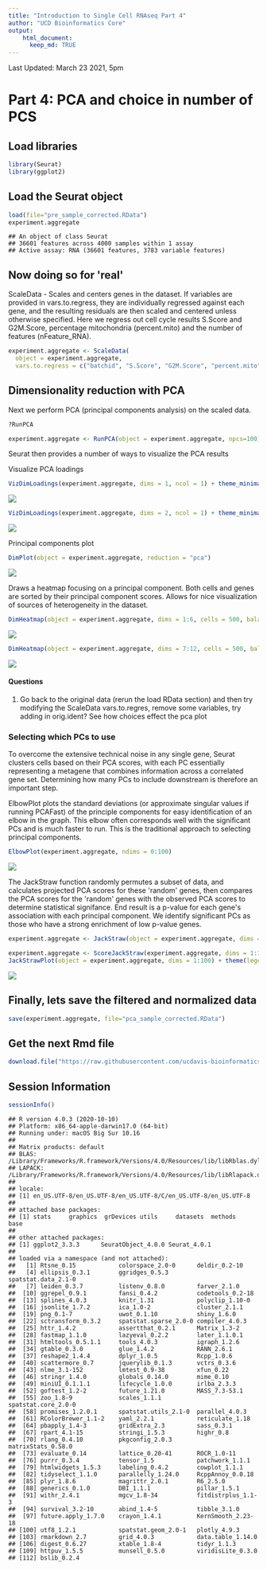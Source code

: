 ```yaml
---
title: "Introduction to Single Cell RNAseq Part 4"
author: "UCD Bioinformatics Core"
output:
    html_document:
      keep_md: TRUE
---
```


Last Updated: March 23 2021, 5pm

# Part 4: PCA and choice in number of PCS

## Load libraries

```r
library(Seurat)
library(ggplot2)
```

## Load the Seurat object

```r
load(file="pre_sample_corrected.RData")
experiment.aggregate
```

```
## An object of class Seurat 
## 36601 features across 4000 samples within 1 assay 
## Active assay: RNA (36601 features, 3783 variable features)
```


## Now doing so for 'real'

ScaleData - Scales and centers genes in the dataset. If variables are provided in vars.to.regress, they are individually regressed against each gene, and the resulting residuals are then scaled and centered unless otherwise specified. Here we regress out cell cycle results S.Score and G2M.Score, percentage mitochondria (percent.mito) and the number of features (nFeature_RNA).


```r
experiment.aggregate <- ScaleData(
  object = experiment.aggregate,
  vars.to.regress = c("batchid", "S.Score", "G2M.Score", "percent.mito", "nFeature_RNA"))
```

## Dimensionality reduction with PCA

Next we perform PCA (principal components analysis) on the scaled data.  


```r
?RunPCA
```


```r
experiment.aggregate <- RunPCA(object = experiment.aggregate, npcs=100)
```

Seurat then provides a number of ways to visualize the PCA results

Visualize PCA loadings

```r
VizDimLoadings(experiment.aggregate, dims = 1, ncol = 1) + theme_minimal(base_size = 8)
```

![](scRNA_Workshop-PART4_files/figure-html/viz_pca-1.png)<!-- -->

```r
VizDimLoadings(experiment.aggregate, dims = 2, ncol = 1) + theme_minimal(base_size = 8)
```

![](scRNA_Workshop-PART4_files/figure-html/viz_pca-2.png)<!-- -->

Principal components plot

```r
DimPlot(object = experiment.aggregate, reduction = "pca")
```

![](scRNA_Workshop-PART4_files/figure-html/plot_pca-1.png)<!-- -->

Draws a heatmap focusing on a principal component. Both cells and genes are sorted by their principal component scores. Allows for nice visualization of sources of heterogeneity in the dataset.


```r
DimHeatmap(object = experiment.aggregate, dims = 1:6, cells = 500, balanced = TRUE)
```

![](scRNA_Workshop-PART4_files/figure-html/heatmap_pca-1.png)<!-- -->

```r
DimHeatmap(object = experiment.aggregate, dims = 7:12, cells = 500, balanced = TRUE)
```

![](scRNA_Workshop-PART4_files/figure-html/heatmap_pca-2.png)<!-- -->

#### Questions

1. Go back to the original data (rerun the load RData section) and then try modifying the ScaleData vars.to.regres, remove some variables, try adding in orig.ident? See how choices effect the pca plot

### Selecting which PCs to use
To overcome the extensive technical noise in any single gene, Seurat clusters cells based on their PCA scores, with each PC essentially representing a metagene that combines information across a correlated gene set. Determining how many PCs to include downstream is therefore an important step.

ElbowPlot plots the standard deviations (or approximate singular values if running PCAFast) of the principle components for easy identification of an elbow in the graph. This elbow often corresponds well with the significant PCs and is much faster to run.  This is the traditional approach to selecting principal components.


```r
ElbowPlot(experiment.aggregate, ndims = 0:100)
```

![](scRNA_Workshop-PART4_files/figure-html/elbow-1.png)<!-- -->

The JackStraw function randomly permutes a subset of data, and calculates projected PCA scores for these 'random' genes, then compares the PCA scores for the 'random' genes with the observed PCA scores to determine statistical signifance. End result is a p-value for each gene's association with each principal component. We identify significant PCs as those who have a strong enrichment of low p-value genes.


```r
experiment.aggregate <- JackStraw(object = experiment.aggregate, dims = 100)
```


```r
experiment.aggregate <- ScoreJackStraw(experiment.aggregate, dims = 1:100)
JackStrawPlot(object = experiment.aggregate, dims = 1:100) + theme(legend.position="bottom")
```

![](scRNA_Workshop-PART4_files/figure-html/plot_jackstraw-1.png)<!-- -->

## Finally, lets save the filtered and normalized data

```r
save(experiment.aggregate, file="pca_sample_corrected.RData")
```

## Get the next Rmd file

```r
download.file("https://raw.githubusercontent.com/ucdavis-bioinformatics-training/2021-March-Single-Cell-RNA-Seq-Analysis/master/data_analysis/scRNA_Workshop-PART5.Rmd", "scRNA_Workshop-PART5.Rmd")
```

## Session Information

```r
sessionInfo()
```

```
## R version 4.0.3 (2020-10-10)
## Platform: x86_64-apple-darwin17.0 (64-bit)
## Running under: macOS Big Sur 10.16
## 
## Matrix products: default
## BLAS:   /Library/Frameworks/R.framework/Versions/4.0/Resources/lib/libRblas.dylib
## LAPACK: /Library/Frameworks/R.framework/Versions/4.0/Resources/lib/libRlapack.dylib
## 
## locale:
## [1] en_US.UTF-8/en_US.UTF-8/en_US.UTF-8/C/en_US.UTF-8/en_US.UTF-8
## 
## attached base packages:
## [1] stats     graphics  grDevices utils     datasets  methods   base     
## 
## other attached packages:
## [1] ggplot2_3.3.3      SeuratObject_4.0.0 Seurat_4.0.1      
## 
## loaded via a namespace (and not attached):
##   [1] Rtsne_0.15            colorspace_2.0-0      deldir_0.2-10        
##   [4] ellipsis_0.3.1        ggridges_0.5.3        spatstat.data_2.1-0  
##   [7] leiden_0.3.7          listenv_0.8.0         farver_2.1.0         
##  [10] ggrepel_0.9.1         fansi_0.4.2           codetools_0.2-18     
##  [13] splines_4.0.3         knitr_1.31            polyclip_1.10-0      
##  [16] jsonlite_1.7.2        ica_1.0-2             cluster_2.1.1        
##  [19] png_0.1-7             uwot_0.1.10           shiny_1.6.0          
##  [22] sctransform_0.3.2     spatstat.sparse_2.0-0 compiler_4.0.3       
##  [25] httr_1.4.2            assertthat_0.2.1      Matrix_1.3-2         
##  [28] fastmap_1.1.0         lazyeval_0.2.2        later_1.1.0.1        
##  [31] htmltools_0.5.1.1     tools_4.0.3           igraph_1.2.6         
##  [34] gtable_0.3.0          glue_1.4.2            RANN_2.6.1           
##  [37] reshape2_1.4.4        dplyr_1.0.5           Rcpp_1.0.6           
##  [40] scattermore_0.7       jquerylib_0.1.3       vctrs_0.3.6          
##  [43] nlme_3.1-152          lmtest_0.9-38         xfun_0.22            
##  [46] stringr_1.4.0         globals_0.14.0        mime_0.10            
##  [49] miniUI_0.1.1.1        lifecycle_1.0.0       irlba_2.3.3          
##  [52] goftest_1.2-2         future_1.21.0         MASS_7.3-53.1        
##  [55] zoo_1.8-9             scales_1.1.1          spatstat.core_2.0-0  
##  [58] promises_1.2.0.1      spatstat.utils_2.1-0  parallel_4.0.3       
##  [61] RColorBrewer_1.1-2    yaml_2.2.1            reticulate_1.18      
##  [64] pbapply_1.4-3         gridExtra_2.3         sass_0.3.1           
##  [67] rpart_4.1-15          stringi_1.5.3         highr_0.8            
##  [70] rlang_0.4.10          pkgconfig_2.0.3       matrixStats_0.58.0   
##  [73] evaluate_0.14         lattice_0.20-41       ROCR_1.0-11          
##  [76] purrr_0.3.4           tensor_1.5            patchwork_1.1.1      
##  [79] htmlwidgets_1.5.3     labeling_0.4.2        cowplot_1.1.1        
##  [82] tidyselect_1.1.0      parallelly_1.24.0     RcppAnnoy_0.0.18     
##  [85] plyr_1.8.6            magrittr_2.0.1        R6_2.5.0             
##  [88] generics_0.1.0        DBI_1.1.1             pillar_1.5.1         
##  [91] withr_2.4.1           mgcv_1.8-34           fitdistrplus_1.1-3   
##  [94] survival_3.2-10       abind_1.4-5           tibble_3.1.0         
##  [97] future.apply_1.7.0    crayon_1.4.1          KernSmooth_2.23-18   
## [100] utf8_1.2.1            spatstat.geom_2.0-1   plotly_4.9.3         
## [103] rmarkdown_2.7         grid_4.0.3            data.table_1.14.0    
## [106] digest_0.6.27         xtable_1.8-4          tidyr_1.1.3          
## [109] httpuv_1.5.5          munsell_0.5.0         viridisLite_0.3.0    
## [112] bslib_0.2.4
```
